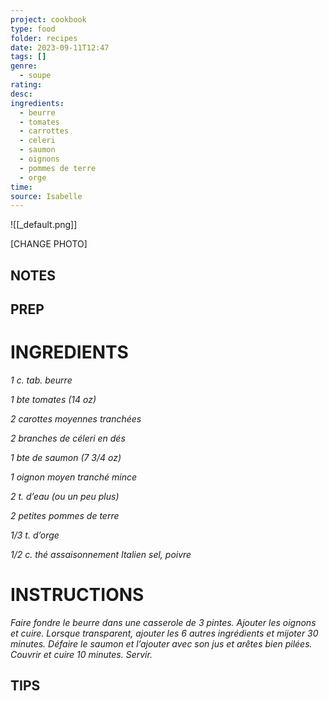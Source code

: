 ```yaml
---
project: cookbook
type: food
folder: recipes
date: 2023-09-11T12:47
tags: []
genre:
  - soupe
rating: 
desc: 
ingredients:
  - beurre
  - tomates
  - carrottes
  - celeri
  - saumon
  - oignons
  - pommes de terre
  - orge
time: 
source: Isabelle
---
```


![[_default.png]]

[CHANGE PHOTO]


## NOTES




## PREP


# INGREDIENTS

_1 c. tab. beurre_

_1 bte tomates (14 oz)_

_2 carottes moyennes tranchées_

_2 branches de céleri en dés_

_1 bte de saumon (7 3/4 oz)_

_1 oignon moyen tranché mince_

_2 t. d’eau (ou un peu plus)_

_2 petites pommes de terre_

_1/3 t. d’orge_

_1/2 c. thé assaisonnement Italien_
_sel, poivre_


# INSTRUCTIONS

_Faire fondre le beurre dans une casserole de_
_3 pintes. Ajouter les oignons et cuire. Lorsque_
_transparent, ajouter les 6 autres ingrédients_
_et mijoter 30 minutes. Défaire le saumon et_
_l’ajouter avec son jus et arêtes bien pilées._
_Couvrir et cuire 10 minutes._
_Servir._
## TIPS



